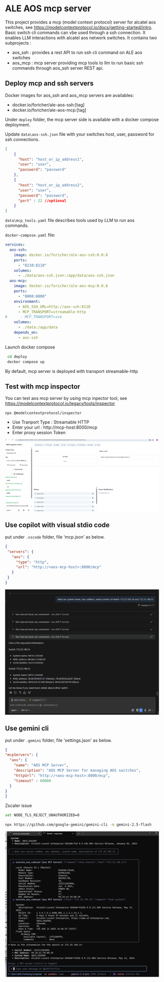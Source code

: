 
# ALE AOS mcp server 

This project provides a mcp (model context protocol) server for alcatel aos switches, see https://modelcontextprotocol.io/docs/getting-started/intro. 
Basic switch cli commands can vbe used through a ssh connection.
It enables LLM interactions with alcatel aos network switches.
It contains two subprojects :
 - aos_ssh : provides a rest API to run ssh cli command on ALE aos switches
 - aos_mcp : mcp server providing mcp tools to llm to run basic ssh commands through aos_ssh server REST api.  


## Deploy mcp and ssh servers 

Docker images for aos_ssh and aos_mcp servers are availables:
  - docker.io/foricher/ale-aos-ssh:[tag]
  - docker.io/foricher/ale-aos-mcp:[tag]

Under  `deploy` folder, the mcp server side is available with a docker compose deployment.

Update `data\aos-ssh.json` file with your switches host, user, password for ssh connections. 

```json
[ 
    { 
      "host": "host_or_ip_address1",
      "user": "user", 
      "password": "password"
    },
    { 
      "host": "host_or_ip_address2",
      "user": "user", 
      "password": "password",
      "port" : 22 //optional
    }
]
```


`data\mcp_tools.yaml` file describes tools used by LLM to run aos commands. 



`docker-compose.yaml` file:
```yaml
services:
  aos-ssh:
    image: docker.io/foricher/ale-aos-ssh:0.0.8
    ports:
      - "8210:8110"
    volumes:
      - ./data/aos-ssh.json:/app/data/aos-ssh.json
  aos-mcp:
    image: docker.io/foricher/ale-aos-mcp:0.0.8
    ports:
      - "8000:8000"
    environment:
      - AOS_SSH_URL=http://aos-ssh:8110
      - MCP_TRANSPORT=streamable-http
#      - MCP_TRANSPORT=sse
    volumes:
      - ./data:/app/data
    depends_on:
      - aos-ssh
```

Launch docker compose

```bash  
 cd deploy
 docker compose up 
``` 

By default, mcp server is deployed with transport streamable-http

## Test with mcp inspector

You can test aos mcp server by using mcp inpector tool, see https://modelcontextprotocol.io/legacy/tools/inspector 

```  
npx @modelcontextprotocol/inspector
```  

- Use Tranport Type : Streamable HTTP
- Enter your url : http://mcp-host:8000/mcp
- Enter proxy session Token


![mcp inspector](pictures/mcp-inspector.png)

 ## Use copilot with visual stdio code

 put under `.vscode` folder, file 'mcp.json' as below. 

 ```json
 {
  "servers": {
    "aos": {
      "type": "http",
      "url": "http://<aos-mcp-host>:8000/mcp"
    }
  }
}
 ```

![Example with copilot](pictures/copilot.png)




## Use gemini cli

 put under `.gemini` folder, file 'settings.json' as below. 

  ```json
{
  "mcpServers": {
    "aos": {
      "name": "AOS MCP Server",
      "description": "AOS MCP Server for managing AOS switches",
      "httpUrl": "http://<aos-mcp-host>:8000/mcp",
      "timeout" : 60000
    }
  }
}
```

Zscaler issue
```bash 
set NODE_TLS_REJECT_UNAUTHORIZED=0
``` 

```bash 
npx https://github.com/google-gemini/gemini-cli -m gemini-2.5-flash
``` 

![gemini cli](pictures/gemini-cli.png)
